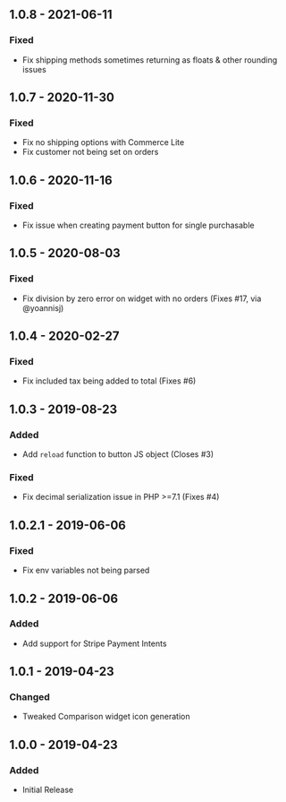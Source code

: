 ## 1.0.8 - 2021-06-11
### Fixed
- Fix shipping methods sometimes returning as floats & other rounding issues

## 1.0.7 - 2020-11-30
### Fixed
- Fix no shipping options with Commerce Lite
- Fix customer not being set on orders

## 1.0.6 - 2020-11-16
### Fixed
- Fix issue when creating payment button for single purchasable

## 1.0.5 - 2020-08-03
### Fixed
- Fix division by zero error on widget with no orders (Fixes #17, via @yoannisj)

## 1.0.4 - 2020-02-27
### Fixed
- Fix included tax being added to total (Fixes #6)

## 1.0.3 - 2019-08-23
### Added
- Add `reload` function to button JS object (Closes #3)

### Fixed
- Fix decimal serialization issue in PHP >=7.1 (Fixes #4) 

## 1.0.2.1 - 2019-06-06
### Fixed
- Fix env variables not being parsed

## 1.0.2 - 2019-06-06
### Added
- Add support for Stripe Payment Intents

## 1.0.1 - 2019-04-23
### Changed
- Tweaked Comparison widget icon generation

## 1.0.0 - 2019-04-23
### Added
- Initial Release